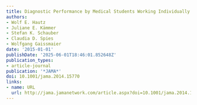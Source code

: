 ```yaml
---
title: Diagnostic Performance by Medical Students Working Individually or in Teams
authors:
- Wolf E. Hautz
- Juliane E. Kämmer
- Stefan K. Schauber
- Claudia D. Spies
- Wolfgang Gaissmaier
date: '2015-01-01'
publishDate: '2025-06-01T18:46:01.852648Z'
publication_types:
- article-journal
publication: '*JAMA*'
doi: 10.1001/jama.2014.15770
links:
- name: URL
  url: http://jama.jamanetwork.com/article.aspx?doi=10.1001/jama.2014.15770
---
```

